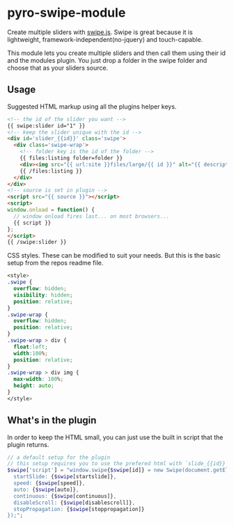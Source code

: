 pyro-swipe-module
=================

Create multiple sliders with [swipe.js](https://github.com/bradbirdsall/Swipe). Swipe is great because it is lightweight, framework-independent(no-jquery) and touch-capable.

This module lets you create multiple sliders and then call them using their id and the modules plugin. You just drop a folder in the swipe folder and choose that as your sliders source.

Usage
------

Suggested HTML markup using all the plugins helper keys.

```html
<!-- the id of the slider you want -->
{{ swipe:slider id="1" }}
<!-- keep the slider unique with the id -->
<div id='slider_{{id}}' class='swipe'>
  <div class='swipe-wrap'>
    <!-- folder key is the id of the folder -->
    {{ files:listing folder=folder }}
    <div><img src="{{ url:site }}files/large/{{ id }}" alt="{{ description }}"/></div>
    {{ /files:listing }}
  </div>
</div>
<!-- source is set in plugin -->
<script src="{{ source }}"></script>
<script>
window.onload = function() {
  // window onload fires last... on most browsers...
  {{ script }}
};
</script>
{{ /swipe:slider }}
```

CSS styles. These can be modified to suit your needs. But this is the basic setup from the repos readme file.

```css
<style>
.swipe {
  overflow: hidden;
  visibility: hidden;
  position: relative;
}
.swipe-wrap {
  overflow: hidden;
  position: relative;
}
.swipe-wrap > div {
  float:left;
  width:100%;
  position: relative;
}
.swipe-wrap > div img {
  max-width: 100%;
  height: auto;
}
</style>
```

What's in the plugin
---------------------

In order to keep the HTML small, you can just use the built in script that the plugin returns.

```php
// a default setup for the plugin
// this setup requires you to use the prefered html with `slide_{{id}}` set correctly
$swipe['script'] = "window.swipe{$swipe[id]} = new Swipe(document.getElementById('slider_{$swipe[id]}'), {
  startSlide: {$swipe[startslide]},
  speed: {$swipe[speed]},
  auto: {$swipe[auto]},
  continuous: {$swipe[continuous]},
  disableScroll: {$swipe[disablescroll]},
  stopPropagation: {$swipe[stoppropagation]}
});";
```
